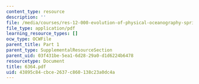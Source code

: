 ```yaml
---
content_type: resource
description: ''
file: /media/courses/res-12-000-evolution-of-physical-oceanography-spring-2007/43895c84cbce2637c860138c23a0dc4a_6364.pdf
file_type: application/pdf
learning_resource_types: []
ocw_type: OCWFile
parent_title: Part 1
parent_type: SupplementalResourceSection
parent_uid: 03f431be-5ea1-6d28-29a0-d1d6224b6478
resourcetype: Document
title: 6364.pdf
uid: 43895c84-cbce-2637-c860-138c23a0dc4a
---
```

